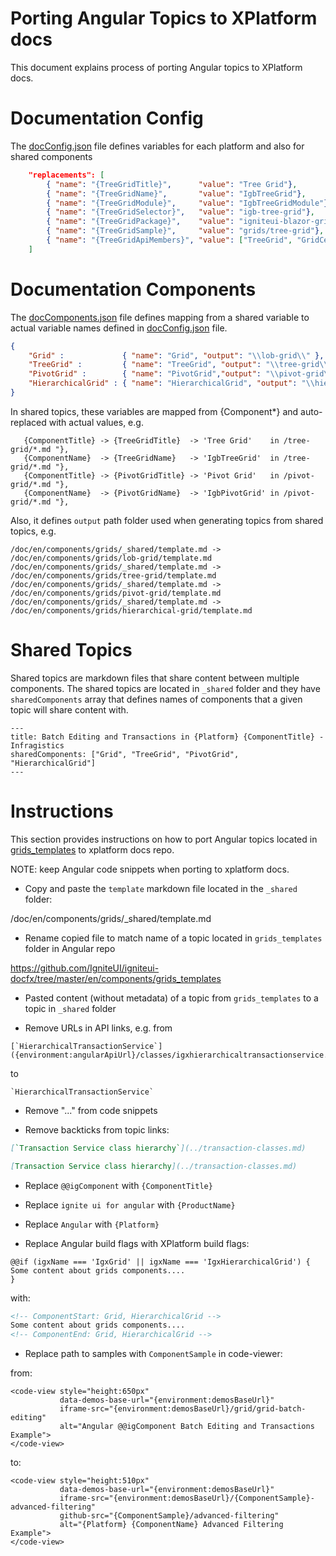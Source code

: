 # Porting Angular Topics to XPlatform docs

This document explains process of porting Angular topics to XPlatform docs.


# Documentation Config

The [docConfig.json](docConfig.json) file defines variables for each platform and also for shared components

```json
    "replacements": [
        { "name": "{TreeGridTitle}",      "value": "Tree Grid"},
        { "name": "{TreeGridName}",       "value": "IgbTreeGrid"},
        { "name": "{TreeGridModule}",     "value": "IgbTreeGridModule"},
        { "name": "{TreeGridSelector}",   "value": "igb-tree-grid"},
        { "name": "{TreeGridPackage}",    "value": "igniteui-blazor-grids"},
        { "name": "{TreeGridSample}",     "value": "grids/tree-grid"},
        { "name": "{TreeGridApiMembers}", "value": ["TreeGrid", "GridCell", "TreeGridRow", "Column"]},
    ]
```

# Documentation Components

The [docComponents.json](docComponents.json) file defines mapping from a shared variable to actual variable names defined in [docConfig.json](docConfig.json) file.

```json
{
    "Grid" :             { "name": "Grid", "output": "\\lob-grid\\" },
    "TreeGrid" :         { "name": "TreeGrid", "output": "\\tree-grid\\" },
    "PivotGrid" :        { "name": "PivotGrid","output": "\\pivot-grid\\" },
    "HierarchicalGrid" : { "name": "HierarchicalGrid", "output": "\\hierarchical-grid\\" }
}
```

In shared topics, these variables are mapped from {Component*} and auto-replaced with actual values, e.g.

```
   {ComponentTitle} -> {TreeGridTitle}  -> 'Tree Grid'    in /tree-grid/*.md "},
   {ComponentName}  -> {TreeGridName}   -> 'IgbTreeGrid'  in /tree-grid/*.md "},
   {ComponentTitle} -> {PivotGridTitle} -> 'Pivot Grid'   in /pivot-grid/*.md "},
   {ComponentName}  -> {PivotGridName}  -> 'IgbPivotGrid' in /pivot-grid/*.md "},
```

Also, it defines `output` path folder used when generating topics from shared topics, e.g.

```
/doc/en/components/grids/_shared/template.md -> /doc/en/components/grids/lob-grid/template.md
/doc/en/components/grids/_shared/template.md -> /doc/en/components/grids/tree-grid/template.md
/doc/en/components/grids/_shared/template.md -> /doc/en/components/grids/pivot-grid/template.md
/doc/en/components/grids/_shared/template.md -> /doc/en/components/grids/hierarchical-grid/template.md
```

# Shared Topics

Shared topics are markdown files that share content between multiple components. The shared topics are located in `_shared` folder and they have `sharedComponents` array that defines names of components that a given topic will share content with.

```
---
title: Batch Editing and Transactions in {Platform} {ComponentTitle} - Infragistics
sharedComponents: ["Grid", "TreeGrid", "PivotGrid", "HierarchicalGrid"]
---
```


# Instructions

This section provides instructions on how to port Angular topics located in
[grids_templates](https://github.com/IgniteUI/igniteui-docfx/tree/master/en/components/grids_templates) to xplatform docs repo.

NOTE: keep Angular code snippets when porting to xplatform docs.


- Copy and paste the `template` markdown file located in the `_shared` folder:

/doc/en/components/grids/_shared/template.md

- Rename copied file to match name of a topic located in `grids_templates` folder in Angular repo

https://github.com/IgniteUI/igniteui-docfx/tree/master/en/components/grids_templates

- Pasted content (without metadata) of a topic from `grids_templates` to a topic in `_shared` folder

- Remove URLs in API links, e.g. from

```
[`HierarchicalTransactionService`]({environment:angularApiUrl}/classes/igxhierarchicaltransactionservice.html)
```

to

```
`HierarchicalTransactionService`
```

- Remove "..." from code snippets

- Remove backticks from topic links:

```md
[`Transaction Service class hierarchy`](../transaction-classes.md)
```

```md
[Transaction Service class hierarchy](../transaction-classes.md)
```

- Replace `@@igComponent` with `{ComponentTitle}`

- Replace `ignite ui for angular` with `{ProductName}`
- Replace `Angular` with `{Platform}`


- Replace Angular build flags with XPlatform build flags:

```
@@if (igxName === 'IgxGrid' || igxName === 'IgxHierarchicalGrid') {
Some content about grids components....
}
```

with:

```md
<!-- ComponentStart: Grid, HierarchicalGrid -->
Some content about grids components....
<!-- ComponentEnd: Grid, HierarchicalGrid -->
```

- Replace path to samples with `ComponentSample` in code-viewer:

from:

```
<code-view style="height:650px"
           data-demos-base-url="{environment:demosBaseUrl}"
           iframe-src="{environment:demosBaseUrl}/grid/grid-batch-editing"
           alt="Angular @@igComponent Batch Editing and Transactions Example">
</code-view>
```

to:

```
<code-view style="height:510px"
           data-demos-base-url="{environment:demosBaseUrl}"
           iframe-src="{environment:demosBaseUrl}/{ComponentSample}-advanced-filtering"
           github-src="{ComponentSample}/advanced-filtering"
           alt="{Platform} {ComponentName} Advanced Filtering Example">
</code-view>
```